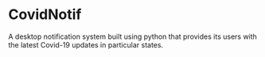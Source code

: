 # CovidNotif
A desktop notification system built using python that provides its users with the latest Covid-19 updates in particular states.
